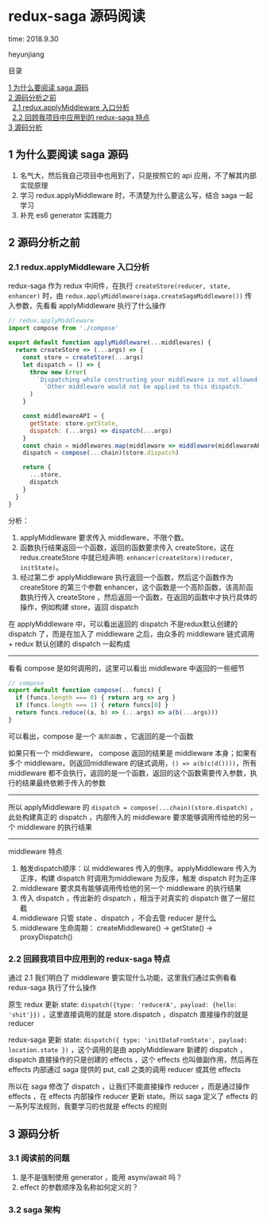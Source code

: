 # redux-saga 源码阅读

time: 2018.9.30

heyunjiang

目录

[1 为什么要阅读 saga 源码](#1-为什么要阅读-saga-源码)  
[2 源码分析之前](#2-源码分析之前)  
&nbsp;&nbsp;[2.1 redux.applyMiddleware 入口分析](#2.1-redux.applyMiddleware-入口分析)  
&nbsp;&nbsp;[2.2 回顾我项目中应用到的 redux-saga 特点](#2.2-回顾我项目中应用到的-redux-saga-特点)  
[3 源码分析](#3-源码分析)

## 1 为什么要阅读 saga 源码

1. 名气大，然后我自己项目中也用到了，只是按照它的 api 应用，不了解其内部实现原理
2. 学习 redux.applyMiddleware 时，不清楚为什么要这么写，结合 saga 一起学习
3. 补充 es6 generator 实践能力

## 2 源码分析之前

### 2.1 redux.applyMiddleware 入口分析

redux-saga 作为 redux 中间件，在执行 `createStore(reducer, state, enhancer)` 时，由 `redux.applyMiddleware(saga.createSagaMiddleware())` 传入参数，先看看 applyMiddleware 执行了什么操作

```javascript
// redux.applyMiddleware
import compose from './compose'

export default function applyMiddleware(...middlewares) {
  return createStore => (...args) => {
    const store = createStore(...args)
    let dispatch = () => {
      throw new Error(
        `Dispatching while constructing your middleware is not allowed. ` +
          `Other middleware would not be applied to this dispatch.`
      )
    }

    const middlewareAPI = {
      getState: store.getState,
      dispatch: (...args) => dispatch(...args)
    }
    const chain = middlewares.map(middleware => middleware(middlewareAPI))
    dispatch = compose(...chain)(store.dispatch)

    return {
      ...store,
      dispatch
    }
  }
}
```

分析：

1. applyMiddleware 要求传入 middleware，不限个数。
2. 函数执行结果返回一个函数，返回的函数要求传入 createStore，这在 redux.createStore 中就已经声明: `enhancer(createStore)(reducer, initState)`。
3. 经过第二步 applyMiddleware 执行返回一个函数，然后这个函数作为 createStore 的第三个参数 enhancer，这个函数是一个高阶函数，该高阶函数执行传入 createStore ，然后返回一个函数，在返回的函数中才执行具体的操作，例如构建 store，返回 dispatch

在 applyMiddleware 中，可以看出返回的 dispatch 不是redux默认创建的 dispatch 了，而是在加入了 middleware 之后，由众多的 middleware 链式调用 + redux 默认创建的 dispatch 一起构成

****

看看 compose 是如何调用的，这里可以看出 middleware 中返回的一些细节

```javascript
// compose
export default function compose(...funcs) {
  if (funcs.length === 0) { return arg => arg }
  if (funcs.length === 1) { return funcs[0] }
  return funcs.reduce((a, b) => (...args) => a(b(...args)))
}
```

可以看出，compose 是一个 `高阶函数` ，它返回的是一个函数

如果只有一个 middleware， compose 返回的结果是 middleware 本身；如果有多个 middleware，则返回middleware 的链式调用，`() => a(b(c(d())))`，所有 middleware 都不会执行，返回的是一个函数，返回的这个函数需要传入参数，执行的结果最终依赖于传入的参数

****

所以 applyMiddleware 的 `dispatch = compose(...chain)(store.dispatch)` ，此处构建真正的 dispatch ，内部传入的 middleware 要求能够调用传给他的另一个 middleware 的执行结果

****

middleware 特点

1. 触发dispatch顺序：以 middlewares 传入的倒序。applyMiddleware 传入为正序，构建 dispatch 时调用为middleware 为反序，触发 dispatch 时为正序
2. middleware 要求具有能够调用传给他的另一个 middleware 的执行结果
3. 传入 dispatch ，传出新的 dispatch ，相当于对真实的 dispatch 做了一层拦截
4. middleware 只管 state 、dispatch ，不会去管 reducer 是什么
5. middleware 生命周期： createMiddleware() -> getState() -> proxyDispatch()

### 2.2 回顾我项目中应用到的 redux-saga 特点

通过 2.1 我们明白了 middleware 要实现什么功能，这里我们通过实例看看 redux-saga 执行了什么操作

原生 redux 更新 state: `dispatch({type: 'reducerA', payload: {hello: 'shit'}})` ，这里直接调用的就是 store.dispatch ，dispatch 直接操作的就是 reducer

redux-saga 更新 state: `dispatch({ type: 'initDataFromState', payload: location.state })` ，这个调用的是由 applyMiddleware 新建的 dispatch ，dispatch 直接操作的只是创建的 effects ，这个 effects 也叫做副作用，然后再在 effects 内部通过 saga 提供的 put, call 之类的调用 reducer 或其他 effects

所以在 saga 修改了 dispatch ，让我们不能直接操作 reducer ，而是通过操作 effects ，在 effects 内部操作 reducer 更新 state。所以 saga 定义了 effects 的一系列写法规则，我要学习的也就是 effects 的规则

## 3 源码分析

### 3.1 阅读前的问题

1. 是不是强制使用 generator ，能用 asynv/await 吗？
2. effect 的参数顺序及名称如何定义的？

### 3.2 saga 架构
